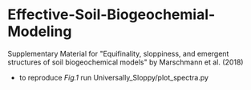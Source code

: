 # Effective-Soil-Biogeochemial-Modeling
Supplementary Material for "Equifinality, sloppiness, and emergent structures of soil biogeochemical models" by Marschmann et al. (2018)

* to reproduce *Fig.1* run Universally_Sloppy/plot_spectra.py

